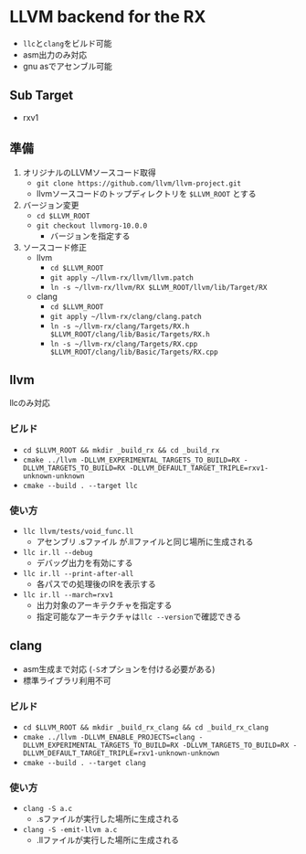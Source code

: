 # LLVM backend for the RX
* `llc`と`clang`をビルド可能
* asm出力のみ対応
* gnu asでアセンブル可能


## Sub Target
* rxv1


## 準備
1. オリジナルのLLVMソースコード取得
    * `git clone https://github.com/llvm/llvm-project.git`
    * llvmソースコードのトップディレクトリを `$LLVM_ROOT` とする
2. バージョン変更
    * `cd $LLVM_ROOT`
    * `git checkout llvmorg-10.0.0`
        * バージョンを指定する
3. ソースコード修正
    * llvm
        * `cd $LLVM_ROOT`
        * `git apply ~/llvm-rx/llvm/llvm.patch`
        * `ln -s ~/llvm-rx/llvm/RX $LLVM_ROOT/llvm/lib/Target/RX`
    * clang
        * `cd $LLVM_ROOT`
        * `git apply ~/llvm-rx/clang/clang.patch`
        * `ln -s ~/llvm-rx/clang/Targets/RX.h $LLVM_ROOT/clang/lib/Basic/Targets/RX.h`
        * `ln -s ~/llvm-rx/clang/Targets/RX.cpp $LLVM_ROOT/clang/lib/Basic/Targets/RX.cpp`


## llvm
llcのみ対応

### ビルド
* `cd $LLVM_ROOT && mkdir _build_rx && cd _build_rx`
* `cmake ../llvm -DLLVM_EXPERIMENTAL_TARGETS_TO_BUILD=RX -DLLVM_TARGETS_TO_BUILD=RX -DLLVM_DEFAULT_TARGET_TRIPLE=rxv1-unknown-unknown`
* `cmake --build . --target llc`

### 使い方
* `llc llvm/tests/void_func.ll`
    * アセンブリ .sファイル が.llファイルと同じ場所に生成される
* `llc ir.ll --debug`
    * デバッグ出力を有効にする
* `llc ir.ll --print-after-all`
    * 各パスでの処理後のIRを表示する
* `llc ir.ll --march=rxv1`
    * 出力対象のアーキテクチャを指定する
    * 指定可能なアーキテクチャは`llc --version`で確認できる


## clang
* asm生成まで対応 (`-S`オプションを付ける必要がある)
* 標準ライブラリ利用不可

### ビルド
* `cd $LLVM_ROOT && mkdir _build_rx_clang && cd _build_rx_clang`
* `cmake ../llvm -DLLVM_ENABLE_PROJECTS=clang -DLLVM_EXPERIMENTAL_TARGETS_TO_BUILD=RX -DLLVM_TARGETS_TO_BUILD=RX -DLLVM_DEFAULT_TARGET_TRIPLE=rxv1-unknown-unknown`
* `cmake --build . --target clang`

### 使い方
* `clang -S a.c`
    * .sファイルが実行した場所に生成される
* `clang -S -emit-llvm a.c`
    * .llファイルが実行した場所に生成される
